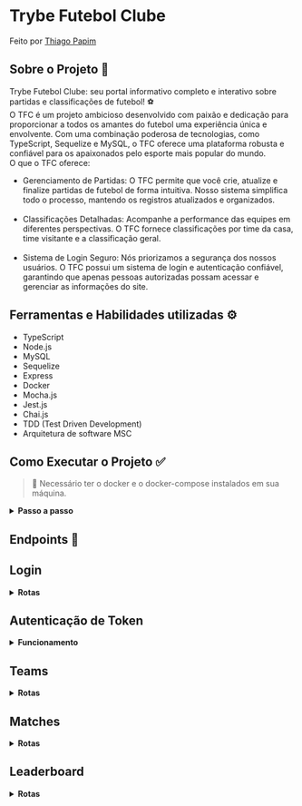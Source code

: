 # Trybe Futebol Clube

Feito por [Thiago Papim](https://www.linkedin.com/in/thiago-papim/)


## Sobre o Projeto 📝
 
Trybe Futebol Clube: seu portal informativo completo e interativo sobre partidas e classificações de futebol! ⚽
<br>O TFC é um projeto ambicioso desenvolvido com paixão e dedicação para proporcionar a todos os amantes do futebol uma experiência única e envolvente. Com uma combinação poderosa de tecnologias, como TypeScript, Sequelize e MySQL, o TFC oferece uma plataforma robusta e confiável para os apaixonados pelo esporte mais popular do mundo.
<br>O que o TFC oferece:
<br>
- Gerenciamento de Partidas: O TFC permite que você crie, atualize e finalize partidas de futebol de forma intuitiva. Nosso sistema simplifica todo o processo, mantendo os registros atualizados e organizados.<br><br>
- Classificações Detalhadas: Acompanhe a performance das equipes em diferentes perspectivas. O TFC fornece classificações por time da casa, time visitante e a classificação geral.<br><br>
- Sistema de Login Seguro: Nós priorizamos a segurança dos nossos usuários. O TFC possui um sistema de login e autenticação confiável, garantindo que apenas pessoas autorizadas possam acessar e gerenciar as informações do site.

## Ferramentas e Habilidades utilizadas ⚙️
- TypeScript
- Node.js
- MySQL
- Sequelize
- Express
- Docker
- Mocha.js
- Jest.js
- Chai.js
- TDD (Test Driven Development)
- Arquitetura de software MSC

 ## Como Executar o Projeto ✅
> 👀 Necessário ter o docker e o docker-compose instalados em sua máquina.
<details><summary><strong>Passo a passo</strong></summary><br/>


1. Clone o repositório
```
git clone git@github.com:thiago-papim/project-trybe-futebol-clube.git
```
2. Instalar as dependências
```
npm i && npm run install:front && npm run install:back
```
3. Subir os containers<br>
Iremos subir 3 containers no total, sendo eles frontend, backend e database
```
cd app && docker-compose up
```
Com isso estará funcionando

</details>

 ## Endpoints 🔽
<h2>Login</h2>
<details><summary><strong>Rotas</strong></summary><br/>

| Endpoint | Método | Funcionalidade |
|---|---|---|
| `/login` | `POST` | Realizar login de um usuário já cadastrado |

O corpo da requisição tem que ter a seguinte estrutura:

```
{
  "email": "teste@gmail.com",
  "password": "123456"
}
```

<details><summary><strong>Em caso de sucesso</strong></summary><br/>
O resposta da requisição tem que ser um token com status 200:

```
{
  "token": "eyJhbGciOiJIUzI1NiIsInR5cCI6IkpXVCJ9.eyJpZCI6MSwiZW1haWxzIjoiYWRtaW5AYWRtaW4uY29tIiwicm9sZSI6ImFkbWluIiwiaWF0IjoxNjkwMzg1MzAzfQ.iVsAT1dlUMQsexBEi-t8qPqAzD0wi-tME0nVWR80BS0"
}
```
</details>

<details><summary><strong>Em caso de falha</strong></summary><br/>
Caso nenhum dos campos email ou password sejam preenchidos:

```
{
	"message": "All fields must be filled"
}
```

Caso tenha email ou senha inválidos:

```
{
	"message": "Invalid email or password"
}
```
</details>

</details>

<!-- TOKEN -->

<h2>Autenticação de Token</h2>
<details><summary><strong>Funcionamento</strong></summary><br/>

`Realizando um login com sucesso, será gerado um token. Esse token será a autenticação em algumas rotas que estarão marcadas.`

Basta na requisição colocar na chave Authorization o Bearer juntamente ao token: 

Exemplo com chave fictícia:

```
Bearer eyJhbGciOiJIUzI1NiIsInR5cCI6IkpXVCJ9.eyJpZCI6MSwiZW1haWxzIjoiYWRtaW5AYWRtaW4uY29tIiwicm9sZSI6ImFkbWluIiwiaWF0IjoxNjkwMzg1MzAzfQ.iVsAT1dlUMQsexBEi-t8qPqAzD0wi-tME0nVWR80BS0
```
<details><summary><strong>Caso não tenha a chave Authorization ou não tenha um token declarado</strong></summary><br/>
Tem status o 401 e a resposta da requisição:

```
{
	"message": "Token not found"
}
```
</details>

<details><summary><strong>Caso o token seja inválido</strong></summary><br/>
Tem status o 401 e a resposta da requisição:

```
{
	"message": "Token must be a valid token"
}
```

</details>

</details>

<!-- TEAMS -->

<h2>Teams</h2>
<details><summary><strong>Rotas</strong></summary><br/>

| Endpoint | Método | Funcionalidade |
|---|---|---|
| `/teams` | `GET` | Listagem de todos os times |

<details><summary><strong>Em caso de sucesso</strong></summary><br/>

O resposta da requisição tem que ser a listagem dos times com status 200

```
[
	{
		"id": 1,
		"teamName": "Avaí/Kindermann"
	},
	{
		"id": 2,
		"teamName": "Bahia"
	},
	{
		"id": 3,
		"teamName": "Botafogo"
	},
    ...
]
```

</details>

</details>

<!-- MATCHES -->

<h2>Matches</h2>
<details><summary><strong>Rotas</strong></summary><br/>

| Endpoint | Método | Funcionalidade |
|---|---|---|
| `/matches` | `GET` | Listagem de todos os jogos |

<details><summary><strong>Em caso de sucesso</strong></summary><br/>

O resposta da requisição tem que ser a listagem dos jogos com status 200<br>
Exemplo de retorno:

```
[
  {
    "id": 1,
    "homeTeamId": 16,
    "homeTeamGoals": 1,
    "awayTeamId": 8,
    "awayTeamGoals": 1,
    "inProgress": false,
    "homeTeam": {
      "teamName": "São Paulo"
    },
    "awayTeam": {
      "teamName": "Grêmio"
    }
  },
  ...
  {
    "id": 41,
    "homeTeamId": 16,
    "homeTeamGoals": 2,
    "awayTeamId": 9,
    "awayTeamGoals": 0,
    "inProgress": true,
    "homeTeam": {
      "teamName": "São Paulo"
    },
    "awayTeam": {
      "teamName": "Internacional"
    }
  }
]
```
</details>

##

| Endpoint | Método | Funcionalidade |
|---|---|---|
| `/matches?inProgress=true` | `GET` | Listagem de todos os jogos em progresso |

Retorna somente os jogos em progresso

##

| Endpoint | Método | Funcionalidade |
|---|---|---|
| `/matches?inProgress=false` | `GET` | Listagem de todos os jogos finalizados |

Retorna somente os jogos finalizados

##

| Endpoint | Método | Funcionalidade |
|---|---|---|
| `/matches/:id/finish` | `PATCH` | Finalizar uma partida |

`IMPORTANTE: NECESSÁRIO USO DO TOKEN DE AUTENTICAÇÃO`

<details><summary><strong>Em caso de sucesso</strong></summary><br/>
Tem status o 200 e a resposta da requisição:

```
{
	"message": "Finished"
}
```
</details>

<details><summary><strong>Caso a partida já esteja encerrada</strong></summary><br/>
Tem status o 200 e a resposta da requisição:

```
{
	"message": "Partida já encerrada"
}
```

</details>

##

| Endpoint | Método | Funcionalidade |
|---|---|---|
| `/matches/:id` | `PATCH` | Atualizar uma partida em andamento |

`IMPORTANTE: NECESSÁRIO USO DO TOKEN DE AUTENTICAÇÃO`

Essa rota é capaz de mudar a quantidade de gols de um time.

<details><summary><strong>Detalhes</strong></summary><br/>

O corpo da requisição tem que ter o seguinte exemplo de estrutura:

```
{
  "homeTeamGoals": 3,
  "awayTeamGoals": 1
}
```

Essa requisição tem status 200 e a resposta da requisição:

```
{
  "message": "Jogo atualizado"
}
```

</details>

##

| Endpoint | Método | Funcionalidade |
|---|---|---|
| `/matches` | `POST` | Cadastrar uma nova partida |

`IMPORTANTE: NECESSÁRIO USO DO TOKEN DE AUTENTICAÇÃO`

Essa rota é capaz de cadastrar uma nova partida.

<details><summary><strong>Detalhes</strong></summary><br/>

O corpo da requisição tem que ter o seguinte exemplo de estrutura:

```
{
  "homeTeamId": 16, // O valor deve ser o id do time
  "awayTeamId": 8, // O valor deve ser o id do time
  "homeTeamGoals": 2,
  "awayTeamGoals": 2,
}
```

Essa requisição tem status 200 e esse é o exemplo de resposta:

```
{
  "id": 1,
  "homeTeamId": 16,
  "homeTeamGoals": 2,
  "awayTeamId": 8,
  "awayTeamGoals": 2,
  "inProgress": true,
}
```

</details>

</details>

<h2>Leaderboard</h2>
<details><summary><strong>Rotas</strong></summary><br/>

| Endpoint | Método | Funcionalidade |
|---|---|---|
| `/leaderboard/home` | `GET` | Listagem de classificação para times da casa |

<details><summary><strong>Em caso de sucesso</strong></summary><br/>

O resposta da requisição tem que ser a classificação dos times com status 200<br>
Exemplo de retorno:

```
[
	{
		"name": "Santos",
		"totalPoints": 9,
		"totalGames": 3,
		"totalVictories": 3,
		"totalDraws": 0,
		"totalLosses": 0,
		"goalsFavor": 9,
		"goalsOwn": 3,
		"goalsBalance": 6,
		"efficiency": "100.00"
	},
	{
		"name": "Palmeiras",
		"totalPoints": 7,
		"totalGames": 3,
		"totalVictories": 2,
		"totalDraws": 1,
		"totalLosses": 0,
		"goalsFavor": 10,
		"goalsOwn": 5,
		"goalsBalance": 5,
		"efficiency": "77.78"
	},
	{
		"name": "Corinthians",
		"totalPoints": 6,
		"totalGames": 2,
		"totalVictories": 2,
		"totalDraws": 0,
		"totalLosses": 0,
		"goalsFavor": 6,
		"goalsOwn": 1,
		"goalsBalance": 5,
		"efficiency": "100.00"
	},
	{
		"name": "Grêmio",
		"totalPoints": 6,
		"totalGames": 2,
		"totalVictories": 2,
		"totalDraws": 0,
		"totalLosses": 0,
		"goalsFavor": 4,
		"goalsOwn": 1,
		"goalsBalance": 3,
		"efficiency": "100.00"
	},
    ...
]
```
</details>

##

| Endpoint | Método | Funcionalidade |
|---|---|---|
| `/leaderboard/away` | `GET` | Listagem de classificação para times visitantes |

<details><summary><strong>Em caso de sucesso</strong></summary><br/>

O resposta da requisição tem que ser a classificação dos times com status 200<br>
Exemplo de retorno:

```
[
	{
		"name": "Palmeiras",
		"totalPoints": 6,
		"totalGames": 2,
		"totalVictories": 2,
		"totalDraws": 0,
		"totalLosses": 0,
		"goalsFavor": 7,
		"goalsOwn": 0,
		"goalsBalance": 7,
		"efficiency": "100.00"
	},
	{
		"name": "Corinthians",
		"totalPoints": 6,
		"totalGames": 3,
		"totalVictories": 2,
		"totalDraws": 0,
		"totalLosses": 1,
		"goalsFavor": 6,
		"goalsOwn": 2,
		"goalsBalance": 4,
		"efficiency": "66.67"
	},
	{
		"name": "Internacional",
		"totalPoints": 6,
		"totalGames": 2,
		"totalVictories": 2,
		"totalDraws": 0,
		"totalLosses": 0,
		"goalsFavor": 3,
		"goalsOwn": 0,
		"goalsBalance": 3,
		"efficiency": "100.00"
	},
	{
		"name": "São José-SP",
		"totalPoints": 6,
		"totalGames": 2,
		"totalVictories": 2,
		"totalDraws": 0,
		"totalLosses": 0,
		"goalsFavor": 3,
		"goalsOwn": 1,
		"goalsBalance": 2,
		"efficiency": "100.00"
	},
    ...
]
```
</details>

##

| Endpoint | Método | Funcionalidade |
|---|---|---|
| `/leaderboard` | `GET` | Listagem de classificação geral |

<details><summary><strong>Em caso de sucesso</strong></summary><br/>

O resposta da requisição tem que ser a classificação dos times com status 200<br>
Exemplo de retorno:

```
[
	{
		"name": "Palmeiras",
		"totalPoints": 13,
		"totalGames": 5,
		"totalVictories": 4,
		"totalDraws": 1,
		"totalLosses": 0,
		"goalsFavor": 17,
		"goalsOwn": 5,
		"goalsBalance": 12,
		"efficiency": "86.67"
	},
	{
		"name": "Corinthians",
		"totalPoints": 12,
		"totalGames": 5,
		"totalVictories": 4,
		"totalDraws": 0,
		"totalLosses": 1,
		"goalsFavor": 12,
		"goalsOwn": 3,
		"goalsBalance": 9,
		"efficiency": "80.00"
	},
	{
		"name": "Santos",
		"totalPoints": 11,
		"totalGames": 5,
		"totalVictories": 3,
		"totalDraws": 2,
		"totalLosses": 0,
		"goalsFavor": 12,
		"goalsOwn": 6,
		"goalsBalance": 6,
		"efficiency": "73.33"
	},
	{
		"name": "Grêmio",
		"totalPoints": 10,
		"totalGames": 5,
		"totalVictories": 3,
		"totalDraws": 1,
		"totalLosses": 1,
		"goalsFavor": 9,
		"goalsOwn": 8,
		"goalsBalance": 1,
		"efficiency": "66.67"
	},
  ...
]
```
